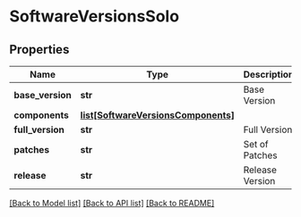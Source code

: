 # SoftwareVersionsSolo

## Properties
Name | Type | Description | Notes
------------ | ------------- | ------------- | -------------
**base_version** | **str** | Base Version | [optional] 
**components** | [**list[SoftwareVersionsComponents]**](SoftwareVersionsComponents.md) |  | [optional] 
**full_version** | **str** | Full Version | [optional] 
**patches** | **str** | Set of Patches | [optional] 
**release** | **str** | Release Version | [optional] 

[[Back to Model list]](../README.md#documentation-for-models) [[Back to API list]](../README.md#documentation-for-api-endpoints) [[Back to README]](../README.md)


